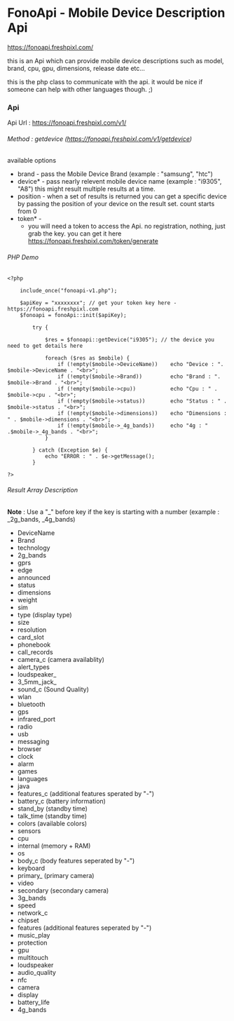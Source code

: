 # FonoApi - Mobile Device Description Api
https://fonoapi.freshpixl.com/

this is an Api which can provide mobile device descriptions such as model, brand, cpu, gpu, dimensions, release date etc...

this is the php class to communicate with the api. it would be nice if someone can help with other languages though. ;)

### Api
Api Url : https://fonoapi.freshpixl.com/v1/

###### Method : getdevice (https://fonoapi.freshpixl.com/v1/getdevice)
available options
  - brand - 
       pass the Mobile Device Brand (example : "samsung", "htc")
  - device* - 
       pass nearly relevent mobile device name (example : "i9305", "A8") 
       this might result multiple results at a time.
  - position -
       when a set of results is returned you can get a specific device by passing the position of your device on the result set. count starts from 0
  - token* -
    - you will need a token to access the Api. no registration, nothing, just grab the key.
      you can get it here https://fonoapi.freshpixl.com/token/generate

###### PHP Demo

```
<?php

	include_once("fonoapi-v1.php");

	$apiKey = "xxxxxxxx"; // get your token key here - https://fonoapi.freshpixl.com
	$fonoapi = fonoApi::init($apiKey);
	
		try {

			$res = $fonoapi::getDevice("i9305"); // the device you need to get details here

			foreach ($res as $mobile) {
				if (!empty($mobile->DeviceName)) 	echo "Device : ". $mobile->DeviceName . "<br>";
				if (!empty($mobile->Brand)) 		echo "Brand : ". $mobile->Brand . "<br>";
				if (!empty($mobile->cpu)) 			echo "Cpu : " . $mobile->cpu . "<br>";
				if (!empty($mobile->status)) 		echo "Status : " . $mobile->status . "<br>";
				if (!empty($mobile->dimensions)) 	echo "Dimensions : " . $mobile->dimensions . "<br>";
				if (!empty($mobile->_4g_bands)) 	echo "4g : " .$mobile->_4g_bands . "<br>";
			}

		} catch (Exception $e) {
			echo "ERROR : " . $e->getMessage();
		}

?>
```

###### Result Array Description

**Note** : Use a "_" before key if the key is starting with a number (example : _2g_bands, _4g_bands)

- DeviceName
- Brand
- technology
- 2g_bands
- gprs
- edge
- announced
- status
- dimensions
- weight
- sim
- type (display type)
- size
- resolution
- card_slot
- phonebook
- call_records
- camera_c (camera availablity)
- alert_types
- loudspeaker_
- 3_5mm_jack_
- sound_c (Sound Quality)
- wlan
- bluetooth
- gps
- infrared_port
- radio
- usb
- messaging
- browser
- clock
- alarm
- games
- languages
- java
- features_c (additional features sperated by "-")
- battery_c (battery information)
- stand_by (standby time)
- talk_time (standby time)
- colors (available colors)
- sensors
- cpu
- internal (memory + RAM)
- os
- body_c (body features seperated by "-")
- keyboard
- primary_ (primary camera)
- video
- secondary (secondary camera)
- 3g_bands
- speed
- network_c
- chipset
- features  (additional features seperated by "-")
- music_play
- protection
- gpu
- multitouch
- loudspeaker
- audio_quality
- nfc
- camera
- display
- battery_life
- 4g_bands

